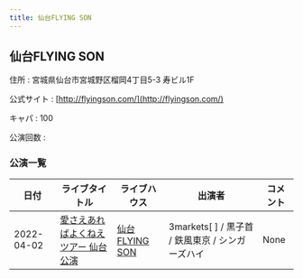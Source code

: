 ```yaml
---
title: 仙台FLYING SON
---
```

## 仙台FLYING SON


住所
:    宮城県仙台市宮城野区榴岡4丁目5-3 寿ビル1F

公式サイト
:    [http://flyingson.com/](http://flyingson.com/)

キャパ
:    100

公演回数
: 


### 公演一覧

|日付|ライブタイトル|ライブハウス|出演者|コメント|
|---|------------|----------|-----|------|
|2022-04-02|[愛さえあればよくねえツアー 仙台公演](live012.html)|[仙台FLYING SON](livehouse018.html)|3markets[ ] / 黒子首 / 鉄風東京 / シンガーズハイ|None|
